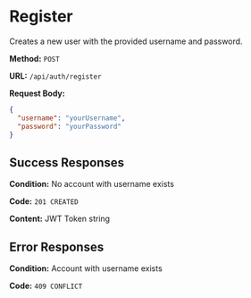 # Register

Creates a new user with the provided username and password.

**Method:** `POST`

**URL:** `/api/auth/register`

**Request Body:**
```json
{
  "username": "yourUsername",
  "password": "yourPassword"
}
```

## Success Responses

**Condition:** No account with username exists

**Code:** `201 CREATED`

**Content:** JWT Token string

## Error Responses

**Condition:** Account with username exists

**Code:** `409 CONFLICT`